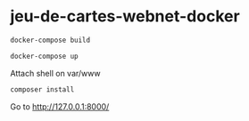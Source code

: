# jeu-de-cartes-webnet-docker

```bash
docker-compose build
```

```bash
docker-compose up
```

Attach shell on var/www

```bash
composer install
```
Go to http://127.0.0.1:8000/

